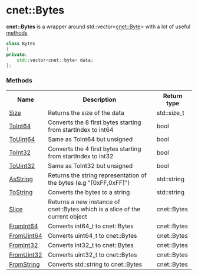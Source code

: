 # cnet::Bytes

**cnet::Bytes** is a wrapper around std::vector<[cnet::Byte](./../types/byte.md)> with a lot of useful [methods](#methods)

```C++
class Bytes
{
private:
	std::vector<cnet::byte> data;
};
```

### Methods

<table>
<tr>
    <th>Name</th>
    <th>Description</th>
    <th>Return type</th>
</tr>
<tr>
 	<td><a href="bytes/size">Size</a></td>
	<td>Returns the size of the data</td>
	<td>std::size_t</td>
</tr>
<tr>
 	<td><a href="bytes/toint64">ToInt64</a></td>
	<td>Converts the 8 first bytes starting from startIndex to int64</td>
	<td>bool</td>
</tr>
<tr>
 	<td><a href="bytes/touint64">ToUint64</a></td>
	<td>Same as ToInt64 but unsigned</td>
	<td>bool</td>
</tr>
<tr>
 	<td><a href="bytes/toint32">ToInt32</a></td>
	<td>Converts the 4 first bytes starting from startIndex to int32</td>
	<td>bool</td>
</tr>
<tr>
 	<td><a href="bytes/touint32">ToUint32</a></td>
	<td>Same as ToInt32 but unsigned</td>
	<td>bool</td>
</tr>
<tr>
 	<td><a href="bytes/asstring">AsString</a></td>
	<td>Returns the string representation of the bytes (e.g "[0xFF,0xFF]")</td>
	<td>std::string</td>
</tr>
<tr>
 	<td><a href="bytes/tostring">ToString</a></td>
	<td>Converts the bytes to a string</td>
	<td>std::string</td>
</tr>
<tr>
 	<td><a href="bytes/slice">Slice</a></td>
	<td>Returns a new instance of cnet::Bytes which is a slice of the current object</td>
	<td>cnet::Bytes</td>
</tr>
<tr>
 	<td><a href="bytes/fromint64">FromInt64</a></td>
	<td>Converts int64_t to cnet::Bytes</td>
	<td>cnet::Bytes</td>
</tr>
<tr>
 	<td><a href="bytes/fromuint64">FromUint64</a></td>
	<td>Converts uint64_t to cnet::Bytes</td>
	<td>cnet::Bytes</td>
</tr>
<tr>
 	<td><a href="bytes/fromint32">FromInt32</a></td>
	<td>Converts int32_t to cnet::Bytes</td>
	<td>cnet::Bytes</td>
</tr>
<tr>
 	<td><a href="bytes/fromuint32">FromUint32</a></td>
	<td>Converts uint32_t to cnet::Bytes</td>
	<td>cnet::Bytes</td>
</tr>
<tr>
 	<td><a href="bytes/fromstring">FromString</a></td>
	<td>Converts std::string to cnet::Bytes</td>
	<td>cnet::Bytes</td>
</tr>
</table>